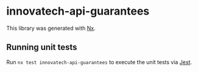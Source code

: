# innovatech-api-guarantees

This library was generated with [Nx](https://nx.dev).

## Running unit tests

Run `nx test innovatech-api-guarantees` to execute the unit tests via [Jest](https://jestjs.io).
